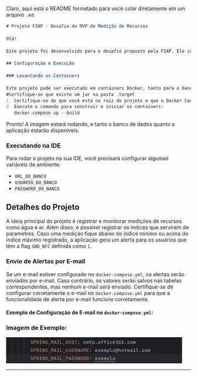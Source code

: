 Claro, aqui está o README formatado para você colar diretamente em um arquivo `.md`:

```markdown
# Projeto FIAP - Desafio de MVP de Medição de Recursos

Olá!

Este projeto foi desenvolvido para o desafio proposto pela FIAP. Ele consiste em um MVP (Produto Mínimo Viável) de uma aplicação para registro e medição de recursos, como água e ar. A aplicação pode registrar índices normais para esses recursos e, caso a medição fique fora dos limites normais, será gerado um alerta para os usuários configurados para receber notificações.

## Configuração e Execução

### Levantando os Containers

Este projeto pode ser executado em containers Docker, tanto para o banco de dados quanto para a aplicação. Siga as instruções abaixo:
#Certifique-se que existe um jar na pasta .target
1. Certifique-se de que você está na raiz do projeto e que o Docker Compose está instalado em sua máquina.
2. Execute o comando para construir e iniciar os containers:
   docker-compose up --build
   ```
Pronto! A imagem estará rodando, e tanto o banco de dados quanto a aplicação estarão disponíveis.

### Executando na IDE

Para rodar o projeto na sua IDE, você precisará configurar algumas variáveis de ambiente:

- `URL_DO_BANCO`
- `USUARIO_DO_BANCO`
- `PASSWORD_DO_BANCO`

## Detalhes do Projeto

A ideia principal do projeto é registrar e monitorar medições de recursos como água e ar. Além disso, é possivel registrar os índices que serviram de parametros. Caso uma medição fique abaixo do índice mínimo ou acima do índice máximo registrado, a aplicação gera um alerta para os usuários que têm a flag `SND_NFC` definida como `1`.

### Envio de Alertas por E-mail

Se um e-mail estiver configurado no `docker-compose.yml`, os alertas serão enviados por e-mail. Caso contrário, os valores serão salvos nas tabelas correspondentes, mas nenhum e-mail será enviado. Certifique-se de configurar corretamente o e-mail no `docker-compose.yml` para que a funcionalidade de alerta por e-mail funcione corretamente.

#### Exemplo de Configuração de E-mail no `docker-compose.yml`:


### Imagem de Exemplo:
![Configuração de E-mail](img.png)

---


